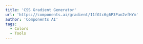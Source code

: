 ```yaml
---
title: 'CSS Gradient Generator'
url: 'https://components.ai/gradient/I1fGtc6g6P3Pan2vfHYm'
author: 'Components AI'
tags:
  - Colors
  - Tools
---
```

